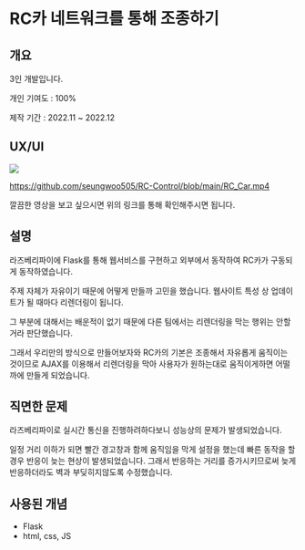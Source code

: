 # RC카 네트워크를 통해 조종하기

## 개요
3인 개발입니다.

개인 기여도 : 100%

제작 기간 : 2022.11 ~ 2022.12

## UX/UI
<img src="https://github.com/seungwoo505/RC-Control/blob/main/RC_Car.gif" wight="500"/>

<https://github.com/seungwoo505/RC-Control/blob/main/RC_Car.mp4>

깔끔한 영상을 보고 싶으시면 위의 링크를 통해 확인해주시면 됩니다.

## 설명
라즈베리파이에 Flask를 통해 웹서비스를 구현하고 외부에서 동작하여 RC카가 구동되게 동작하였습니다.

주제 자체가 자유이기 때문에 어떻게 만들까 고민을 했습니다. 웹사이트 특성 상 업데이트가 될 때마다 리렌더링이 됩니다.

그 부분에 대해서는 배운적이 없기 때문에 다른 팀에서는 리렌더링을 막는 행위는 안할거라 판단했습니다.

그래서 우리만의 방식으로 만들어보자와 RC카의 기본은 조종해서 자유롭게 움직이는 것이므로 AJAX를 이용해서 리렌더링을 막아 사용자가 원하는대로 움직이게하면 어떨까에 만들게 되었습니다.

## 직면한 문제
라즈베리파이로 실시간 통신을 진행하려하다보니 성능상의 문제가 발생되었습니다.

일정 거리 이하가 되면 빨간 경고창과 함께 움직임을 막게 설정을 했는데 빠른 동작을 할 경우
반응이 늦는 현상이 발생되었습니다. 그래서 반응하는 거리를 증가시키므로써 늦게 반응하더라도 벽과 부딪히지않도록 수정했습니다.


## 사용된 개념

- Flask
- html, css, JS
